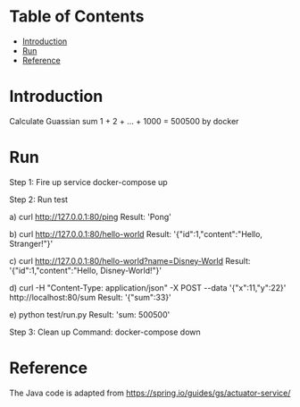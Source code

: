 # Table of Contents
- [Introduction](#introduction)
- [Run](#Run)
- [Reference](#Reference)

# Introduction

Calculate Guassian sum 1 + 2 + ... + 1000 = 500500 by docker

# Run
Step 1: Fire up service
docker-compose up

Step 2: Run test

a) curl http://127.0.0.1:80/ping
Result: 'Pong'

b) curl http://127.0.0.1:80/hello-world
Result: '{"id":1,"content":"Hello, Stranger!"}'

c) curl http://127.0.0.1:80/hello-world?name=Disney-World
Result: '{"id":1,"content":"Hello, Disney-World!"}'

d) curl -H "Content-Type: application/json" -X POST --data '{"x":11,"y":22}' http://localhost:80/sum
Result: '{"sum":33}'

e) python test/run.py
Result: 'sum: 500500'

Step 3: Clean up
Command: docker-compose down

# Reference
The Java code is adapted from https://spring.io/guides/gs/actuator-service/
